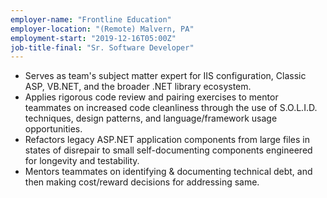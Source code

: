 ```yaml
---
employer-name: "Frontline Education"
employer-location: "(Remote) Malvern, PA"
employment-start: "2019-12-16T05:00Z"
job-title-final: "Sr. Software Developer"
---
```


- Serves as team's subject matter expert for IIS configuration, Classic ASP, VB.NET, and the broader .NET library ecosystem.
- Applies rigorous code review and pairing exercises to mentor teammates on increased code cleanliness through the use of S.O.L.I.D. techniques, design patterns, and language/framework usage opportunities.
- Refactors legacy ASP.NET application components from large files in states of disrepair to small self-documenting components engineered for longevity and testability.
- Mentors teammates on identifying & documenting technical debt, and then making cost/reward decisions for addressing same.
